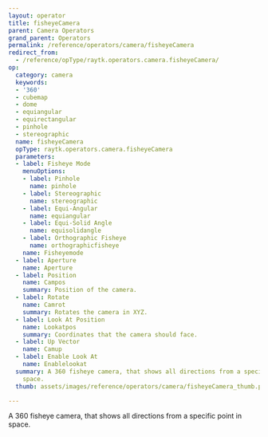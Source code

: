 ```yaml
---
layout: operator
title: fisheyeCamera
parent: Camera Operators
grand_parent: Operators
permalink: /reference/operators/camera/fisheyeCamera
redirect_from:
  - /reference/opType/raytk.operators.camera.fisheyeCamera/
op:
  category: camera
  keywords:
  - '360'
  - cubemap
  - dome
  - equiangular
  - equirectangular
  - pinhole
  - stereographic
  name: fisheyeCamera
  opType: raytk.operators.camera.fisheyeCamera
  parameters:
  - label: Fisheye Mode
    menuOptions:
    - label: Pinhole
      name: pinhole
    - label: Stereographic
      name: stereographic
    - label: Equi-Angular
      name: equiangular
    - label: Equi-Solid Angle
      name: equisolidangle
    - label: Orthographic Fisheye
      name: orthographicfisheye
    name: Fisheyemode
  - label: Aperture
    name: Aperture
  - label: Position
    name: Campos
    summary: Position of the camera.
  - label: Rotate
    name: Camrot
    summary: Rotates the camera in XYZ.
  - label: Look At Position
    name: Lookatpos
    summary: Coordinates that the camera should face.
  - label: Up Vector
    name: Camup
  - label: Enable Look At
    name: Enablelookat
  summary: A 360 fisheye camera, that shows all directions from a specific point in
    space.
  thumb: assets/images/reference/operators/camera/fisheyeCamera_thumb.png

---
```



A 360 fisheye camera, that shows all directions from a specific point in space.